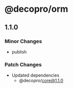 # @decopro/orm

## 1.1.0

### Minor Changes

- publish

### Patch Changes

- Updated dependencies
    - @decopro/core@1.1.0
